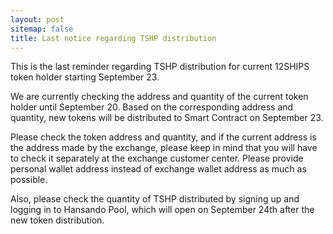 ```yaml
---
layout: post
sitemap: false
title: Last notice regarding TSHP distribution
---
```

<!-- wp:paragraph -->
<p>This is the last reminder regarding TSHP distribution for current 12SHIPS token holder starting September 23.</p>
<!-- /wp:paragraph -->

<!-- wp:paragraph -->
<p>We are currently checking the address and quantity of the current token holder until September 20. Based on the corresponding address and quantity, new tokens will be distributed to Smart Contract on September 23.</p>
<!-- /wp:paragraph -->

<!-- wp:paragraph -->
<p>Please check the token address and quantity, and if the current address is the address made by the exchange, please keep in mind that you will have to check it separately at the exchange customer center. Please provide personal wallet address instead of exchange wallet address as much as possible.</p>
<!-- /wp:paragraph -->

<!-- wp:paragraph -->
<p>Also, please check the quantity of TSHP distributed by signing up and logging in to Hansando Pool, which will open on September 24th after the new token distribution.</p>
<!-- /wp:paragraph -->
